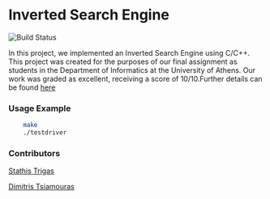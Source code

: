 # Inverted Search Engine 

![Build Status](https://github.com/chatziko-k08/lecture-code/workflows/run-tests/badge.svg)


In this project, we implemented an Inverted Search Engine using C/C++. This project was created for the purposes of our final assignment as students in the Department of Informatics at the University of Athens. Our work was graded as excellent, receiving a score of 10/10.Further details can be found [here](Documentation/Inverted-Search-Engine.pdf)


### Usage Example

```bash
    make
    ./testdriver
```

### Contributors

[Stathis Trigas](https://github.com/stathis99)

[Dimitris Tsiamouras](https://github.com/sdi1700168)


